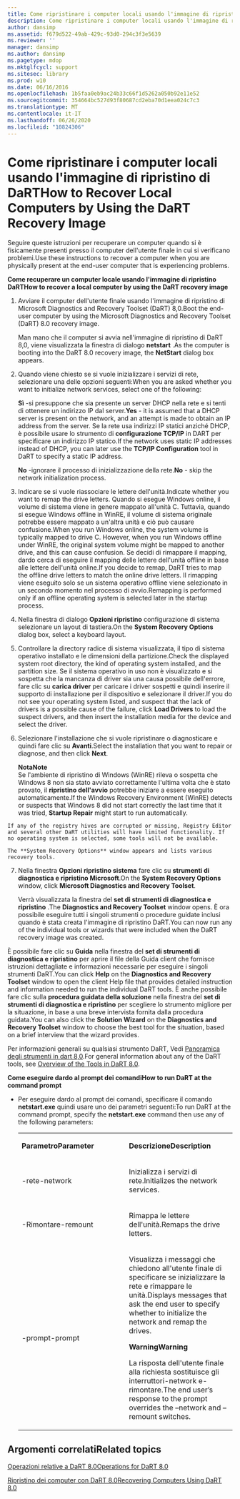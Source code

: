 ```yaml
---
title: Come ripristinare i computer locali usando l'immagine di ripristino di DaRT
description: Come ripristinare i computer locali usando l'immagine di ripristino di DaRT
author: dansimp
ms.assetid: f679d522-49ab-429c-93d0-294c3f3e5639
ms.reviewer: ''
manager: dansimp
ms.author: dansimp
ms.pagetype: mdop
ms.mktglfcycl: support
ms.sitesec: library
ms.prod: w10
ms.date: 06/16/2016
ms.openlocfilehash: 1b5faa0eb9ac24b33c66f1d5262a050b92e11e52
ms.sourcegitcommit: 354664bc527d93f80687cd2eba70d1eea024c7c3
ms.translationtype: MT
ms.contentlocale: it-IT
ms.lasthandoff: 06/26/2020
ms.locfileid: "10824306"
---
```

# <span data-ttu-id="d5474-103">Come ripristinare i computer locali usando l'immagine di ripristino di DaRT</span><span class="sxs-lookup"><span data-stu-id="d5474-103">How to Recover Local Computers by Using the DaRT Recovery Image</span></span>


<span data-ttu-id="d5474-104">Seguire queste istruzioni per recuperare un computer quando si è fisicamente presenti presso il computer dell'utente finale in cui si verificano problemi.</span><span class="sxs-lookup"><span data-stu-id="d5474-104">Use these instructions to recover a computer when you are physically present at the end-user computer that is experiencing problems.</span></span>

**<span data-ttu-id="d5474-105">Come recuperare un computer locale usando l'immagine di ripristino DaRT</span><span class="sxs-lookup"><span data-stu-id="d5474-105">How to recover a local computer by using the DaRT recovery image</span></span>**

1.  <span data-ttu-id="d5474-106">Avviare il computer dell'utente finale usando l'immagine di ripristino di Microsoft Diagnostics and Recovery Toolset (DaRT) 8,0.</span><span class="sxs-lookup"><span data-stu-id="d5474-106">Boot the end-user computer by using the Microsoft Diagnostics and Recovery Toolset (DaRT) 8.0 recovery image.</span></span>

    <span data-ttu-id="d5474-107">Man mano che il computer si avvia nell'immagine di ripristino di DaRT 8,0, viene visualizzata la finestra di dialogo **netstart** .</span><span class="sxs-lookup"><span data-stu-id="d5474-107">As the computer is booting into the DaRT 8.0 recovery image, the **NetStart** dialog box appears.</span></span>

2.  <span data-ttu-id="d5474-108">Quando viene chiesto se si vuole inizializzare i servizi di rete, selezionare una delle opzioni seguenti:</span><span class="sxs-lookup"><span data-stu-id="d5474-108">When you are asked whether you want to initialize network services, select one of the following:</span></span>

    <span data-ttu-id="d5474-109">**Sì** -si presuppone che sia presente un server DHCP nella rete e si tenti di ottenere un indirizzo IP dal server.</span><span class="sxs-lookup"><span data-stu-id="d5474-109">**Yes** - it is assumed that a DHCP server is present on the network, and an attempt is made to obtain an IP address from the server.</span></span> <span data-ttu-id="d5474-110">Se la rete usa indirizzi IP statici anziché DHCP, è possibile usare lo strumento di **configurazione TCP/IP** in DART per specificare un indirizzo IP statico.</span><span class="sxs-lookup"><span data-stu-id="d5474-110">If the network uses static IP addresses instead of DHCP, you can later use the **TCP/IP Configuration** tool in DaRT to specify a static IP address.</span></span>

    <span data-ttu-id="d5474-111">**No** -ignorare il processo di inizializzazione della rete.</span><span class="sxs-lookup"><span data-stu-id="d5474-111">**No** - skip the network initialization process.</span></span>

3.  <span data-ttu-id="d5474-112">Indicare se si vuole riassociare le lettere dell'unità.</span><span class="sxs-lookup"><span data-stu-id="d5474-112">Indicate whether you want to remap the drive letters.</span></span> <span data-ttu-id="d5474-113">Quando si esegue Windows online, il volume di sistema viene in genere mappato all'unità C. Tuttavia, quando si esegue Windows offline in WinRE, il volume di sistema originale potrebbe essere mappato a un'altra unità e ciò può causare confusione.</span><span class="sxs-lookup"><span data-stu-id="d5474-113">When you run Windows online, the system volume is typically mapped to drive C. However, when you run Windows offline under WinRE, the original system volume might be mapped to another drive, and this can cause confusion.</span></span> <span data-ttu-id="d5474-114">Se decidi di rimappare il mapping, dardo cerca di eseguire il mapping delle lettere dell'unità offline in base alle lettere dell'unità online.</span><span class="sxs-lookup"><span data-stu-id="d5474-114">If you decide to remap, DaRT tries to map the offline drive letters to match the online drive letters.</span></span> <span data-ttu-id="d5474-115">Il rimapping viene eseguito solo se un sistema operativo offline viene selezionato in un secondo momento nel processo di avvio.</span><span class="sxs-lookup"><span data-stu-id="d5474-115">Remapping is performed only if an offline operating system is selected later in the startup process.</span></span>

4.  <span data-ttu-id="d5474-116">Nella finestra di dialogo **Opzioni ripristino** configurazione di sistema selezionare un layout di tastiera.</span><span class="sxs-lookup"><span data-stu-id="d5474-116">On the **System Recovery Options** dialog box, select a keyboard layout.</span></span>

5.  <span data-ttu-id="d5474-117">Controllare la directory radice di sistema visualizzata, il tipo di sistema operativo installato e le dimensioni della partizione.</span><span class="sxs-lookup"><span data-stu-id="d5474-117">Check the displayed system root directory, the kind of operating system installed, and the partition size.</span></span> <span data-ttu-id="d5474-118">Se il sistema operativo in uso non è visualizzato e si sospetta che la mancanza di driver sia una causa possibile dell'errore, fare clic su **carica driver** per caricare i driver sospetti e quindi inserire il supporto di installazione per il dispositivo e selezionare il driver.</span><span class="sxs-lookup"><span data-stu-id="d5474-118">If you do not see your operating system listed, and suspect that the lack of drivers is a possible cause of the failure, click **Load Drivers** to load the suspect drivers, and then insert the installation media for the device and select the driver.</span></span>

6.  <span data-ttu-id="d5474-119">Selezionare l'installazione che si vuole ripristinare o diagnosticare e quindi fare clic su **Avanti**.</span><span class="sxs-lookup"><span data-stu-id="d5474-119">Select the installation that you want to repair or diagnose, and then click **Next**.</span></span>

    **<span data-ttu-id="d5474-120">Nota</span><span class="sxs-lookup"><span data-stu-id="d5474-120">Note</span></span>**  
    <span data-ttu-id="d5474-121">Se l'ambiente di ripristino di Windows (WinRE) rileva o sospetta che Windows 8 non sia stato avviato correttamente l'ultima volta che è stato provato, il **ripristino dell'avvio** potrebbe iniziare a essere eseguito automaticamente.</span><span class="sxs-lookup"><span data-stu-id="d5474-121">If the Windows Recovery Environment (WinRE) detects or suspects that Windows 8 did not start correctly the last time that it was tried, **Startup Repair** might start to run automatically.</span></span>



~~~
If any of the registry hives are corrupted or missing, Registry Editor and several other DaRT utilities will have limited functionality. If no operating system is selected, some tools will not be available.

The **System Recovery Options** window appears and lists various recovery tools.
~~~

7. <span data-ttu-id="d5474-122">Nella finestra **Opzioni ripristino sistema** fare clic su **strumenti di diagnostica e ripristino Microsoft**.</span><span class="sxs-lookup"><span data-stu-id="d5474-122">On the **System Recovery Options** window, click **Microsoft Diagnostics and Recovery Toolset**.</span></span>

   <span data-ttu-id="d5474-123">Verrà visualizzata la finestra del **set di strumenti di diagnostica e ripristino** .</span><span class="sxs-lookup"><span data-stu-id="d5474-123">The **Diagnostics and Recovery Toolset** window opens.</span></span> <span data-ttu-id="d5474-124">È ora possibile eseguire tutti i singoli strumenti o procedure guidate inclusi quando è stata creata l'immagine di ripristino DaRT.</span><span class="sxs-lookup"><span data-stu-id="d5474-124">You can now run any of the individual tools or wizards that were included when the DaRT recovery image was created.</span></span>

<span data-ttu-id="d5474-125">È possibile fare clic su **Guida** nella finestra del **set di strumenti di diagnostica e ripristino** per aprire il file della Guida client che fornisce istruzioni dettagliate e informazioni necessarie per eseguire i singoli strumenti DaRT.</span><span class="sxs-lookup"><span data-stu-id="d5474-125">You can click **Help** on the **Diagnostics and Recovery Toolset** window to open the client Help file that provides detailed instruction and information needed to run the individual DaRT tools.</span></span> <span data-ttu-id="d5474-126">È anche possibile fare clic sulla **procedura guidata della soluzione** nella finestra del **set di strumenti di diagnostica e ripristino** per scegliere lo strumento migliore per la situazione, in base a una breve intervista fornita dalla procedura guidata.</span><span class="sxs-lookup"><span data-stu-id="d5474-126">You can also click the **Solution Wizard** on the **Diagnostics and Recovery Toolset** window to choose the best tool for the situation, based on a brief interview that the wizard provides.</span></span>

<span data-ttu-id="d5474-127">Per informazioni generali su qualsiasi strumento DaRT, Vedi [Panoramica degli strumenti in dart 8,0](overview-of-the-tools-in-dart-80-dart-8.md).</span><span class="sxs-lookup"><span data-stu-id="d5474-127">For general information about any of the DaRT tools, see [Overview of the Tools in DaRT 8.0](overview-of-the-tools-in-dart-80-dart-8.md).</span></span>

**<span data-ttu-id="d5474-128">Come eseguire dardo al prompt dei comandi</span><span class="sxs-lookup"><span data-stu-id="d5474-128">How to run DaRT at the command prompt</span></span>**

- <span data-ttu-id="d5474-129">Per eseguire dardo al prompt dei comandi, specificare il comando **netstart.exe** quindi usare uno dei parametri seguenti:</span><span class="sxs-lookup"><span data-stu-id="d5474-129">To run DaRT at the command prompt, specify the **netstart.exe** command then use any of the following parameters:</span></span>

  <table>
  <colgroup>
  <col width="50%" />
  <col width="50%" />
  </colgroup>
  <tbody>
  <tr class="odd">
  <td align="left"><p><strong><span data-ttu-id="d5474-130">Parametro</span><span class="sxs-lookup"><span data-stu-id="d5474-130">Parameter</span></span></strong></p></td>
  <td align="left"><p><strong><span data-ttu-id="d5474-131">Descrizione</span><span class="sxs-lookup"><span data-stu-id="d5474-131">Description</span></span></strong></p></td>
  </tr>
  <tr class="even">
  <td align="left"><p><span data-ttu-id="d5474-132">-rete</span><span class="sxs-lookup"><span data-stu-id="d5474-132">-network</span></span></p></td>
  <td align="left"><p><span data-ttu-id="d5474-133">Inizializza i servizi di rete.</span><span class="sxs-lookup"><span data-stu-id="d5474-133">Initializes the network services.</span></span></p></td>
  </tr>
  <tr class="odd">
  <td align="left"><p><span data-ttu-id="d5474-134">-Rimontare</span><span class="sxs-lookup"><span data-stu-id="d5474-134">-remount</span></span></p></td>
  <td align="left"><p><span data-ttu-id="d5474-135">Rimappa le lettere dell'unità.</span><span class="sxs-lookup"><span data-stu-id="d5474-135">Remaps the drive letters.</span></span></p></td>
  </tr>
  <tr class="even">
  <td align="left"><p><span data-ttu-id="d5474-136">-prompt</span><span class="sxs-lookup"><span data-stu-id="d5474-136">-prompt</span></span></p></td>
  <td align="left"><p><span data-ttu-id="d5474-137">Visualizza i messaggi che chiedono all'utente finale di specificare se inizializzare la rete e rimappare le unità.</span><span class="sxs-lookup"><span data-stu-id="d5474-137">Displays messages that ask the end user to specify whether to initialize the network and remap the drives.</span></span></p>
  <div class="alert">
  <strong><span data-ttu-id="d5474-138">Warning</span><span class="sxs-lookup"><span data-stu-id="d5474-138">Warning</span></span></strong><br/><p><span data-ttu-id="d5474-139">La risposta dell'utente finale alla richiesta sostituisce gli interruttori-network e-rimontare.</span><span class="sxs-lookup"><span data-stu-id="d5474-139">The end user’s response to the prompt overrides the –network and –remount switches.</span></span></p>
  </div>
  <div>

  </div></td>
  </tr>
  </tbody>
  </table>



## <span data-ttu-id="d5474-140">Argomenti correlati</span><span class="sxs-lookup"><span data-stu-id="d5474-140">Related topics</span></span>


[<span data-ttu-id="d5474-141">Operazioni relative a DaRT 8.0</span><span class="sxs-lookup"><span data-stu-id="d5474-141">Operations for DaRT 8.0</span></span>](operations-for-dart-80-dart-8.md)

[<span data-ttu-id="d5474-142">Ripristino dei computer con DaRT 8.0</span><span class="sxs-lookup"><span data-stu-id="d5474-142">Recovering Computers Using DaRT 8.0</span></span>](recovering-computers-using-dart-80-dart-8.md)










